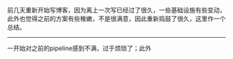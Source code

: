 前几天重新开始写博客，因为离上一次写已经过了很久，一些基础设施有些变动，此外也觉得之前的方案有些稚嫩，不是很满意，因此重新捣鼓了很久，这里作一个总结。

---

一开始对之前的pipeline感到不满，过于烦琐了；此外